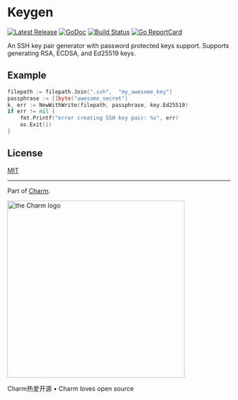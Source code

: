 # Keygen

[![Latest Release](https://img.shields.io/github/release/charmbracelet/keygen.svg)](https://github.com/charmbracelet/keygen/releases)
[![GoDoc](https://godoc.org/github.com/golang/gddo?status.svg)](https://pkg.go.dev/github.com/charmbracelet/keygen?tab=doc)
[![Build Status](https://github.com/charmbracelet/keygen/workflows/build/badge.svg)](https://github.com/charmbracelet/keygen/actions)
[![Go ReportCard](https://goreportcard.com/badge/charmbracelet/keygen)](https://goreportcard.com/report/charmbracelet/keygen)

An SSH key pair generator with password protected keys support. Supports generating RSA, ECDSA, and Ed25519 keys.

## Example

```go
filepath := filepath.Join(".ssh",  "my_awesome_key")
passphrase := []byte("awesome_secret")
k, err := NewWithWrite(filepath, passphrase, key.Ed25519)
if err != nil {
	fmt.Printf("error creating SSH key pair: %v", err)
	os.Exit(1)
}
```

## License

[MIT](https://github.com/charmbracelet/keygen/raw/master/LICENSE)

***

Part of [Charm](https://charm.sh).

<a href="https://charm.sh/"><img alt="the Charm logo" src="https://stuff.charm.sh/charm-badge-unrounded.jpg" width="400"></a>

Charm热爱开源 • Charm loves open source

